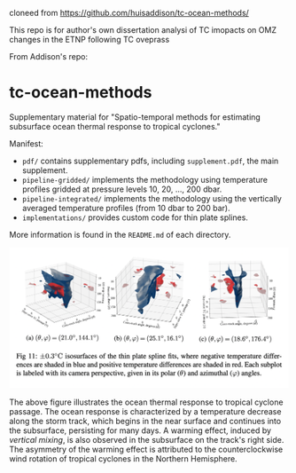 
 cloneed from https://github.com/huisaddison/tc-ocean-methods/

This repo is for author's own dissertation analysi of TC imopacts on OMZ changes in the ETNP following TC oveprass

From Addison's repo:


# tc-ocean-methods

Supplementary material for "Spatio-temporal methods for estimating subsurface
ocean thermal response to tropical cyclones."

Manifest:

* `pdf/` contains supplementary pdfs, including `supplement.pdf`, the main 
  supplement.
* `pipeline-gridded/` implements the methodology using temperature profiles 
  gridded at pressure levels 10, 20, ..., 200 dbar.
* `pipeline-integrated/` implements the methodology using the vertically 
  averaged temperature profiles (from 10 dbar to 200 bar).
* `implementations/` provides custom code for thin plate splines.

More information is found in the `README.md` of each directory.

![](img/isosurface.png)

The above figure illustrates the ocean thermal response to tropical cyclone
passage.  The ocean response is characterized by a temperature decrease
along the storm track, which begins in the near surface and continues into
the subsurface, persisting for many days.  A warming effect, induced by
_vertical mixing_, is also observed in the subsurface on the track's right
side.  The asymmetry of the warming effect is attributed to the counterclockwise
wind rotation of tropical cyclones in the Northern Hemisphere.
